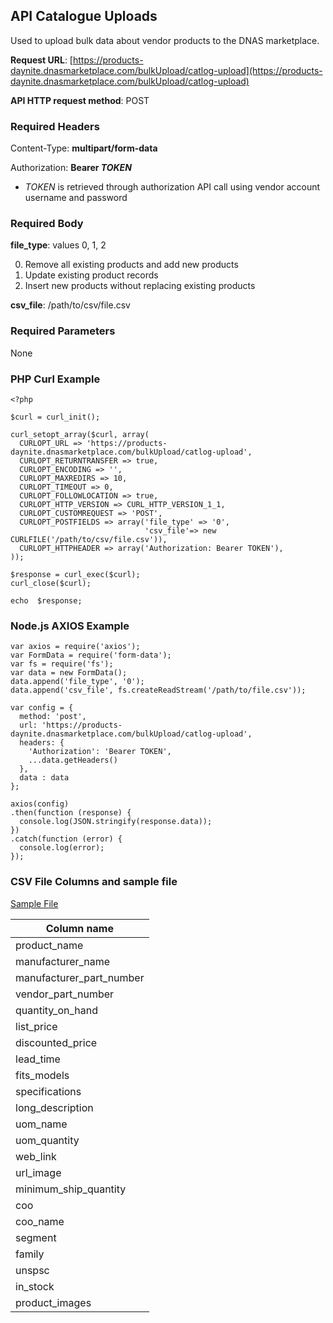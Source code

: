 ## API Catalogue Uploads

Used to upload bulk data about vendor products to the DNAS marketplace.

**Request URL**: [https://products-daynite.dnasmarketplace.com/bulkUpload/catlog-upload](https://products-daynite.dnasmarketplace.com/bulkUpload/catlog-upload)

**API HTTP request method**: POST

### Required Headers
Content-Type: **multipart/form-data**

Authorization: **Bearer *TOKEN***

- *TOKEN* is retrieved through authorization API call using vendor account username and password

### Required Body
**file_type**: values 0, 1, 2

 0. Remove all existing products and add new products
 1. Update existing product records
 2. Insert new products without replacing existing products




**csv_file**: /path/to/csv/file.csv

### Required Parameters
None

### PHP Curl Example
```
<?php

$curl = curl_init();

curl_setopt_array($curl, array(
  CURLOPT_URL => 'https://products-daynite.dnasmarketplace.com/bulkUpload/catlog-upload',
  CURLOPT_RETURNTRANSFER => true,
  CURLOPT_ENCODING => '',
  CURLOPT_MAXREDIRS => 10,
  CURLOPT_TIMEOUT => 0,
  CURLOPT_FOLLOWLOCATION => true,
  CURLOPT_HTTP_VERSION => CURL_HTTP_VERSION_1_1,
  CURLOPT_CUSTOMREQUEST => 'POST',
  CURLOPT_POSTFIELDS => array('file_type' => '0',
							  'csv_file'=> new CURLFILE('/path/to/csv/file.csv')),
  CURLOPT_HTTPHEADER => array('Authorization: Bearer TOKEN'),
));

$response = curl_exec($curl);
curl_close($curl);

echo  $response;
```
### Node.js AXIOS Example
```
var axios = require('axios');
var FormData = require('form-data');
var fs = require('fs');
var data = new FormData();
data.append('file_type', '0');
data.append('csv_file', fs.createReadStream('/path/to/file.csv'));

var config = {
  method: 'post',
  url: 'https://products-daynite.dnasmarketplace.com/bulkUpload/catlog-upload',
  headers: { 
    'Authorization': 'Bearer TOKEN', 
    ...data.getHeaders()
  },
  data : data
};

axios(config)
.then(function (response) {
  console.log(JSON.stringify(response.data));
})
.catch(function (error) {
  console.log(error);
});

```
### CSV File Columns and sample file

[Sample File](https://dn-as.github.io/MarketplaceApiDocs/product_sample_file.csv)

| Column name 	|
|--						|
|	product_name							|
|	manufacturer_name					|
|	manufacturer_part_number		|
|	vendor_part_number				|
|	quantity_on_hand						|
|	list_price		|
|	discounted_price		|
|	lead_time		|
|	fits_models		|
|	specifications		|
|	long_description		|
|	uom_name		|
|	uom_quantity		|
|	web_link		|
|	url_image		|
|	minimum_ship_quantity		|
|	coo		|
|	coo_name		|
|	segment		|
|	family		|
|	unspsc		|
|	in_stock		|
|	product_images		|

